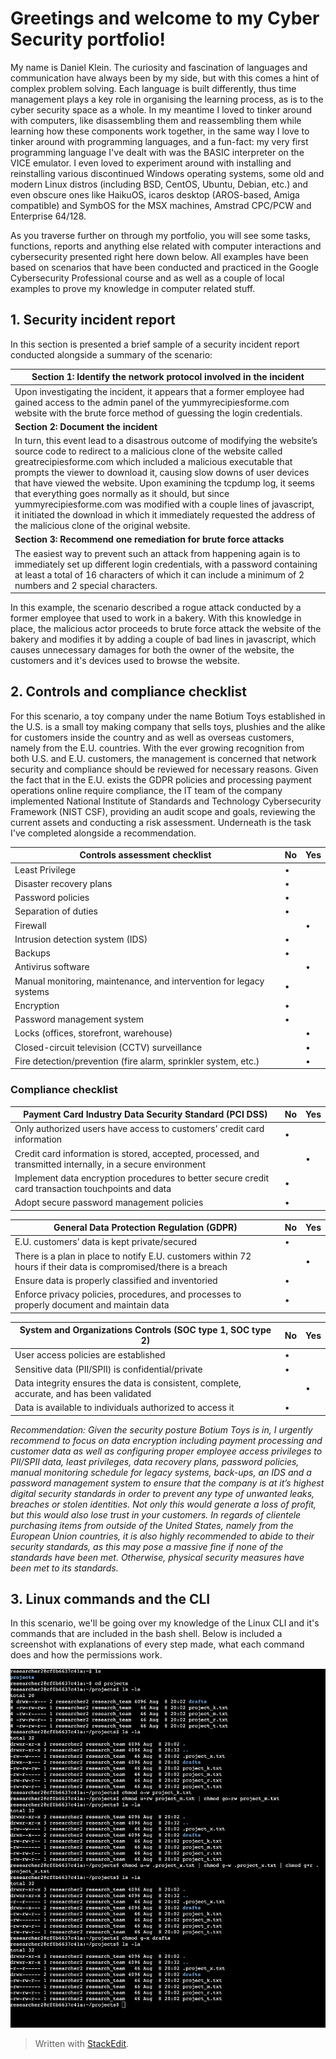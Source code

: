 # Greetings and welcome to my Cyber Security portfolio!

My name is Daniel Klein. The curiosity and fascination of languages and communication have always been by my side, but with this comes a hint of complex problem solving. Each language is built differently, thus time management plays a key role in organising the learning process, as is to the cyber security space as a whole. In my meantime I loved to tinker around with computers, like disassembling them and reassembling them while learning how these components work together, in the same way I love to tinker around with programming languages, and a fun-fact: my very first programming language I've dealt with was the BASIC interpreter on the VICE emulator. I even loved to experiment around with installing and reinstalling various discontinued Windows operating systems, some old and modern Linux distros (including BSD, CentOS, Ubuntu, Debian, etc.) and even obscure ones like HaikuOS, icaros desktop (AROS-based, Amiga compatible) and SymbOS for the MSX machines, Amstrad CPC/PCW and Enterprise 64/128.

As you traverse further on through my portfolio, you will see some tasks, functions, reports and anything else related with computer interactions and cybersecurity presented right here down below. All examples have been based on scenarios that have been conducted and practiced in the Google Cybersecurity Professional course and as well as a couple of local examples to prove my knowledge in computer related stuff.

## 1. Security incident report

In this section is presented a brief sample of a security incident report conducted alongside a summary of the scenario:


| **Section 1: Identify the network protocol involved in the incident**|
|--|
| Upon investigating the incident, it appears that a former employee had gained access to the admin panel of the yummyrecipiesforme.com website with the brute force method of guessing the login credentials. |
| **Section 2: Document the incident**|
|In turn, this event lead to a disastrous outcome of modifying the website’s source code to redirect to a malicious clone of the website called greatrecipiesforme.com which included a malicious executable that prompts the viewer to download it, causing slow downs of user devices that have viewed the website. Upon examining the tcpdump log, it seems that everything goes normally as it should, but since yummyrecipiesforme.com was modified with a couple lines of javascript, it initiated the download in which it immediately requested the address of the malicious clone of the original website.|
| **Section 3: Recommend one remediation for brute force attacks** |
|The easiest way to prevent such an attack from happening again is to immediately set up different login credentials, with a password containing at least a total of 16 characters of which it can include a minimum of 2 numbers and 2 special characters.|

In this example, the scenario described a rogue attack conducted by a former employee that used to work in a bakery. With this knowledge in place, the malicious actor proceeds to brute force attack the website of the bakery and modifies it by adding a couple of bad lines in javascript, which causes unnecessary damages for both the owner of the website, the customers and it's devices used to browse the website. 

## 2. Controls and compliance checklist
For this scenario, a toy company under the name Botium Toys established in the U.S. is a small toy making company that sells toys, plushies and the alike for customers inside the country and as well as overseas customers, namely from the E.U. countries. With the ever growing recognition from both U.S. and E.U. customers, the management is concerned that network security and compliance should be reviewed for necessary reasons. Given the fact that in the E.U. exists the GDPR policies and processing payment operations online require compliance, the IT team of the company implemented National Institute of Standards and Technology Cybersecurity Framework (NIST CSF), providing an audit scope and goals, reviewing the current assets and conducting a risk assessment. Underneath is the task I've completed alongside a recommendation.

| **Controls assessment checklist** | **No** | **Yes** |
|--|--|--|
|Least Privilege| •|
|Disaster recovery plans| •|
|Password policies|•|
|Separation of duties|•|
|Firewall||•|
|Intrusion detection system (IDS)|•|
|Backups|•|
|Antivirus software||•|
|Manual monitoring, maintenance, and intervention for legacy systems|•|
|Encryption|•|
|Password management system|•|
|Locks (offices, storefront, warehouse)||•|
|Closed-circuit television (CCTV) surveillance||•|
|Fire detection/prevention (fire alarm, sprinkler system, etc.)||•|

### Compliance checklist

| **Payment Card Industry Data Security Standard (PCI DSS)**| **No** | **Yes** |
|--|--|--|
|Only authorized users have access to customers’ credit card information|•|
|Credit card information is stored, accepted, processed, and transmitted internally, in a secure environment||•|
|Implement data encryption procedures to better secure credit card transaction touchpoints and data|•|
|Adopt secure password management policies|•|

| **General Data Protection Regulation (GDPR)** | **No**| **Yes**|
|-|-|-|
|E.U. customers’ data is kept private/secured|•|
|There is a plan in place to notify E.U. customers within 72 hours if their data is compromised/there is a breach||•|
|Ensure data is properly classified and inventoried|•|
|Enforce privacy policies, procedures, and processes to properly document and maintain data|•|

|**System and Organizations Controls (SOC type 1, SOC type 2)** |**No** |**Yes** |
|-|-|-|
|User access policies are established|•|
|Sensitive data (PII/SPII) is confidential/private|•|
|Data integrity ensures the data is consistent, complete, accurate, and has been validated||•|
|Data is available to individuals authorized to access it|•|

*Recommendation: Given the security posture Botium Toys is in, I urgently recommend to focus on data encryption including payment processing and customer data as well as configuring proper employee access privileges to PII/SPII data, least privileges, data recovery plans, password policies, manual monitoring schedule for legacy systems, back-ups, an IDS and a password management system to ensure that the company is at it’s highest digital security standards in order to prevent any type of unwanted leaks, breaches or stolen identities. Not only this would generate a loss of profit, but this would also lose trust in your customers. In regards of clientele purchasing items from outside of the United States, namely from the European Union countries, it is also highly recommended to abide to their security standards, as this may pose a massive fine if none of the standards have been met. Otherwise, physical security measures have been met to its standards.*

## 3. Linux commands and the CLI

In this scenario, we'll be going over my knowledge of the Linux CLI and it's commands that are included in the bash shell. Below is included a screenshot with explanations of every step made, what each command does and how the permissions work.

![alt text](https://github.com/danioklein/cyber-portfolio/blob/469b087a7f26eb85545ef6c6833cd5c7d6cfbcf3/Opera%20Snapshot_2024-08-08_204506.png)


> Written with [StackEdit](https://stackedit.io/).

